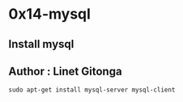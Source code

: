 # 0x14-mysql

## Install mysql
## Author : Linet Gitonga
`sudo apt-get install mysql-server mysql-client`

